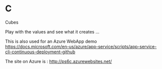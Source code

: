 # C
Cubes

Play with the values and see what it creates ...

This is also used for an Azure WebApp demo
https://docs.microsoft.com/en-us/azure/app-service/scripts/app-service-cli-continuous-deployment-github

The site on Azure is :
http://ps6c.azurewebsites.net/
